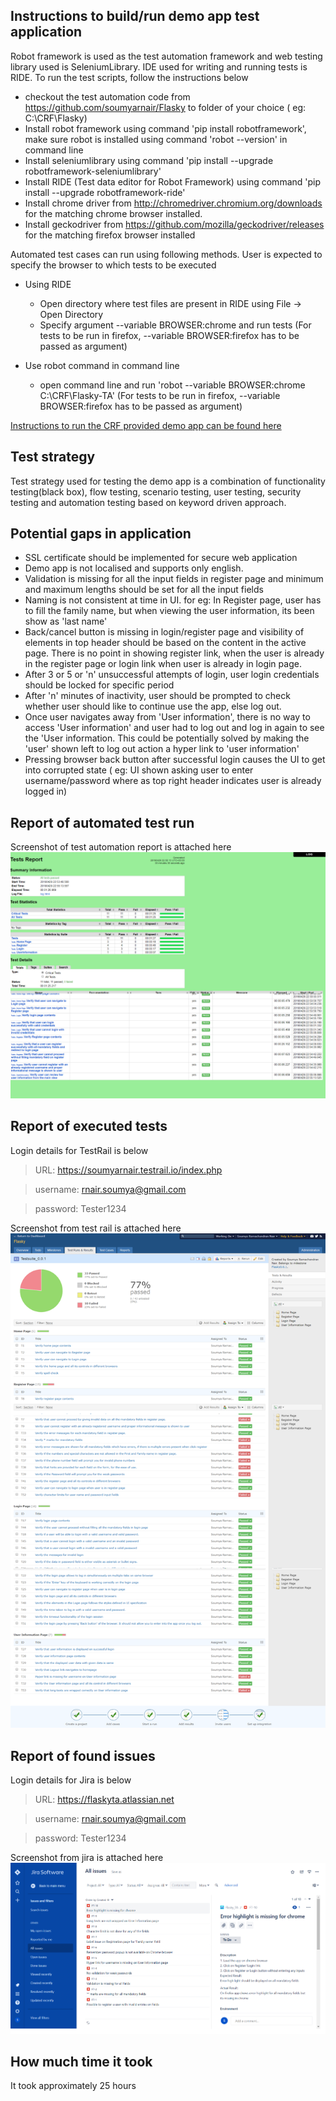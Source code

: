 ## Instructions to build/run demo app test application

Robot framework is used as the test automation framework and web testing library used is SeleniumLibrary. IDE used for writing and running tests is RIDE. To run the test scripts, follow the instructions below

- checkout the test automation code from https://github.com/soumyarnair/Flasky to folder of your choice ( eg: C:\CRF\Flasky)
- Install robot framework using command 'pip install robotframework', make sure robot is installed using command 'robot --version' in command line
- Install seleniumlibrary using command 'pip install --upgrade robotframework-seleniumlibrary'
- Install RIDE (Test data editor for Robot Framework) using command 'pip install --upgrade robotframework-ride'
- Install chrome driver from http://chromedriver.chromium.org/downloads for the matching chrome browser installed.
- Install geckodriver from https://github.com/mozilla/geckodriver/releases for the matching firefox browser installed

Automated test cases can run using following methods. User is expected to specify the browser to which tests to be executed 

- Using RIDE
	- Open directory where test files are present in RIDE using File -> Open Directory
	- Specify argument  --variable BROWSER:chrome and run tests (For tests to be run in firefox, --variable BROWSER:firefox has to be passed as argument)

- Use robot command in command line 
	- open command line and run  'robot --variable BROWSER:chrome C:\CRF\Flasky-TA' (For tests to be run in firefox, --variable BROWSER:firefox has to be passed as argument)
	
[Instructions to run the CRF provided demo app can be found here ](/RunDemoApp.md)

## Test strategy

Test strategy used for testing the demo app is a combination of functionality testing(black box), flow testing, scenario testing, user testing, security testing and automation testing based on keyword driven approach.

## Potential gaps in application

- SSL certificate should be implemented for secure web application
- Demo app is not localised and supports only english.
- Validation is missing for all the input fields in register page and minimum and maximum lengths should be set for all the input fields
- Naming is not consistent at time in UI. for eg: In Register page, user has to fill the family name, but when viewing the user information, its been show as 'last name'
- Back/cancel button is missing in login/register page and visibility of elements in top header should be based on the content in the active page. There is no point in showing register link, when the user is already in the register page or login link when user is already in login page.
- After 3 or 5 or 'n' unsuccessful attempts of login, user login credentials should be locked for specific period
- After 'n' minutes of inactivity, user should be prompted to check whether user should like to continue use the app, else log out.
- Once user navigates away from 'User information', there is no way to access 'User information' and user had to log out and log in again to see the 'User information. This could be potentially solved by making the 'user' shown left to log out action  a hyper link to 'user information'
- Pressing browser back button after successful login causes the UI to get into corrupted state ( eg: UI shown asking user to enter username/password where as top right header indicates user is already logged in)


## Report of automated test run

Screenshot of test automation report is attached here
![report](/TestAutomationReport.png)


## Report of executed tests
Login details for TestRail is below 
> URL: https://soumyarnair.testrail.io/index.php

> username: rnair.soumya@gmail.com

> password: Tester1234

Screenshot from test rail is attached here
![Screenshot of testrail report](/TestRailReport.png)


## Report of found issues

Login details for Jira is below 
> URL: https://flaskyta.atlassian.net

> username: rnair.soumya@gmail.com

> password: Tester1234

Screenshot from jira is attached here
![Screenshot of jira report](/JiraReport.png)



## How much time it took

It took approximately 25 hours 






